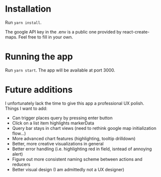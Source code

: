 # Installation
Run `yarn install`.

The google API key in the .env is a public one provided by react-create-maps. Feel free to fill in your own.

# Running the app
Run `yarn start`. The app will be available at port 3000.

# Future additions
I unfortunately lack the time to give this app a professional UX polish.
Things I want to add:
* Can trigger places query by pressing enter button
* Click on a list item highlights markerData
* Query bar stays in chart views (need to rethink google map initialization flow...)
* More advanced chart features (highlighting, tooltip drilldown)
* Better, more creative visualizations in general
* Better error handling (i.e. highlighting red in field, isntead of annoying alert)
* Figure out more consistent naming scheme between actions and reducers
* Better visual design (I am admittedly not a UX designer)
